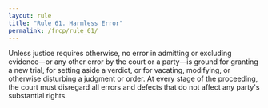 ```yaml
---
layout: rule
title: "Rule 61. Harmless Error"
permalink: /frcp/rule_61/
---
```


Unless justice requires otherwise, no error in admitting or excluding evidence—or any other error by the court or a party—is ground for granting a new trial, for setting aside a verdict, or for vacating, modifying, or otherwise disturbing a judgment or order. At every stage of the proceeding, the court must disregard all errors and defects that do not affect any party's substantial rights.
